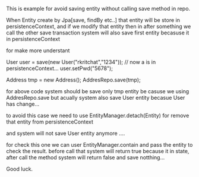 This is example for avoid saving entity without calling save method in repo.

  When Entity create by Jpa[save, findBy etc..] that entity will be store in persistenceContext, and if we modify that entity
then in after something we call the other save transaction system will also save first entity becasuse it in persistenceContext

for make more understant

User user = save(new User("rkritchat","1234")); // now a is in persistenceContext...
user.setPwd("5678"); 

Address tmp = new Address();
AddresRepo.save(tmp); 

for above code system should be save only tmp entity be casuse we using AddresRepo.save but acually
system also save User entity becasue User has change...

to avoid this case we need to use EntityManager.detach(Entity) for remove that entity from persistenceContext

and system will not save User entity anymore .... 

for check this one we can user EntityManager.contain and pass the entity to check the result.
before call that system will return true because it in state, after call the method system will 
return false and save notthing...


Good luck.

